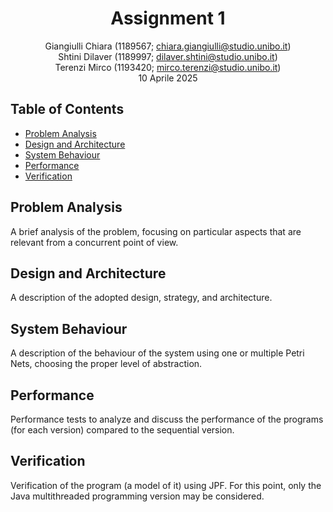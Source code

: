<div align="center">

# Assignment 1

Giangiulli Chiara (1189567; chiara.giangiulli@studio.unibo.it)  
Shtini Dilaver (1189997; dilaver.shtini@studio.unibo.it)  
Terenzi Mirco (1193420; mirco.terenzi@studio.unibo.it)  
10 Aprile 2025

</div>

## Table of Contents

- [Problem Analysis](#problem-analysis)
- [Design and Architecture](#design-and-architecture)
- [System Behaviour](#system-behaviour)
- [Performance](#performance)
- [Verification](#verification)

## Problem Analysis
A brief analysis of the problem, focusing on particular aspects that are relevant from a concurrent point of view.

## Design and Architecture
A description of the adopted design, strategy, and architecture.

## System Behaviour
A description of the behaviour of the system using one or multiple Petri Nets, choosing the proper level of abstraction.

## Performance
Performance tests to analyze and discuss the performance of the programs (for each version) compared to the sequential version.

## Verification
Verification of the program (a model of it) using JPF. For this point, only the Java multithreaded programming version may be considered.
